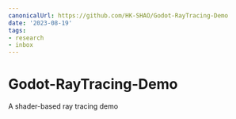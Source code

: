 ```yaml
---
canonicalUrl: https://github.com/HK-SHAO/Godot-RayTracing-Demo
date: '2023-08-19'
tags:
- research
- inbox
---
```


# Godot-RayTracing-Demo

A shader-based ray tracing demo